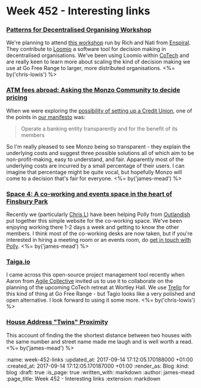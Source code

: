 Week 452 - Interesting links
============================

### [Patterns for Decentralised Organising Workshop](https://www.eventbrite.co.nz/e/patterns-for-decentralised-organising-london-tickets-36951594213)

We're planning to attend [this workshop](https://www.eventbrite.co.nz/e/patterns-for-decentralised-organising-london-tickets-36951594213) run by Rich and Nati from [Enspiral](https://enspiral.com/). They contribute to [Loomio](https://www.loomio.org/) a software tool for decision making in decentralised organisations. We've been using Loomio within [CoTech](https://www.coops.tech/) and are really keen to learn more about scaling the kind of decision making we use at Go Free Range to larger, more distributed organisations. <%= by('chris-lowis') %>


### [ATM fees abroad: Asking the Monzo Community to decide pricing](https://monzo.com/blog/2017/09/13/atm-fees-abroad/)

When we were exploring the [possibility of setting up a Credit Union](/credit-union), one of the points in [our manifesto](https://github.com/freerange/bank/wiki#manifesto) was:

> Operate a banking entity transparently and for the benefit of its members

So I'm really pleased to see Monzo being so transparent - they explain the underlying costs and suggest three possible solutions all of which aim to be non-profit-making, easy to understand, and fair. Apparently most of the underlying costs are incurred by a small percentage of their users. I can imagine that percentage might be quite vocal, but hopefully Monzo will come to a decision that's fair for everyone. <%= by('james-mead') %>


### [Space 4: A co-working and events space in the heart of Finsbury Park](http://space4.tech/)

Recently we (particularly [Chris L](/chris-lowis)) have been helping Polly from [Outlandish](https://outlandish.com/) put together this simple website for the co-working space. We've been enjoying working there 1-2 days a week and getting to know the other members. I think most of the co-working desks are now taken, but if you're interested in hiring a meeting room or an events room, do [get in touch with Polly](mailto:polly@outlandish.com). <%= by('james-mead') %>

### [Taiga.io](https://taiga.io/)

I came across this open-source project management tool recently when Aaron from [Agile Collective](https://agile.coop/about-us) invited us to use it to collaborate on the planning of the upcoming CoTech retreat at Wortley Hall. We use [Trello](https://trello.com/) for this kind of thing at Go Free Range - but Tagio looks like a very polished and open alternative. I look forward to using it some more. <%= by('chris-lowis') %>

### [House Address "Twins" Proximity](http://www.paulplowman.com/stuff/house-address-twins-proximity/)

This account of finding the the shortest distance between two houses with the same number and street name made me laugh and is well worth a read. <%= by('james-mead') %>


:name: week-452-links
:updated_at: 2017-09-14 17:12:05.170188000 +01:00
:created_at: 2017-09-14 17:12:05.170187000 +01:00
:render_as: Blog
:kind: blog
:draft: true
:is_page: true
:written_with: markdown
:author: james-mead
:page_title: Week 452 - Interesting links
:extension: markdown
